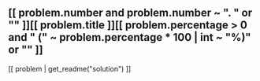 ## [[ problem.number and problem.number ~ ". " or "" ]][[ problem.title ]][[ problem.percentage > 0 and " (" ~ problem.percentage * 100 | int ~ "%)" or "" ]]

[[ problem | get_readme("solution") ]]

